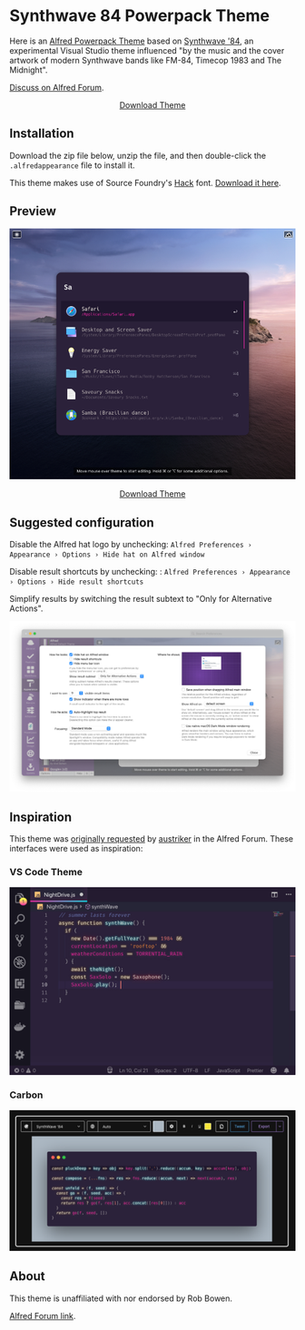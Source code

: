 # Synthwave 84 Powerpack Theme

Here is an [Alfred Powerpack Theme](https://www.alfredapp.com/help/appearance/) based on [Synthwave '84](https://robbowen.digital/wrote-about/synthwave-84/), an experimental Visual Studio theme influenced "by the music and the cover artwork of modern Synthwave bands like FM-84, Timecop 1983 and The Midnight".

[Discuss on Alfred Forum](https://www.alfredforum.com/topic/15740-a-theme-inspired-by-the-1980s-like-synthwave-84-for-vs-code/).

<p align="center">
  <a href="https://github.com/chrismessina/alfred-theme-synthwave-84/raw/main/synthwave-84.zip" class="button">
    Download Theme
  </a>
</p>

## Installation

Download the zip file below, unzip the file, and then double-click the `.alfredappearance` file to install it.

This theme makes use of Source Foundry's [Hack](https://github.com/source-foundry/Hack) font. [Download it here](https://sourcefoundry.org/hack/).

## Preview

[![Synthwave 84 Theme - Alfred Theme Preview](./assets/synthwave-84.png)](./assets/synthwave-84.png)

<p align="center">
  <a href="https://github.com/chrismessina/alfred-theme-synthwave-84/raw/main/synthwave-84.zip" class="button">
    Download Theme
  </a>
</p>


## Suggested configuration

Disable the Alfred hat logo by unchecking: `Alfred Preferences › Appearance › Options › Hide hat on Alfred window`

Disable result shortcuts by unchecking: : `Alfred Preferences › Appearance › Options › Hide result shortcuts`

Simplify results by switching the result subtext to "Only for Alternative Actions".

[![Alfred Appearance Options](./assets/alfred-appearance-options.png)](./assets/alfred-appearance-options.png)

## Inspiration

This theme was [originally requested](https://www.alfredforum.com/topic/15740-a-theme-inspired-by-the-1980s-like-synthwave-84-for-vs-code/) by [austriker](https://www.alfredforum.com/profile/19702-austriker/) in the Alfred Forum. These interfaces were used as inspiration:

### VS Code Theme

![VS Theme](./assets/vs-theme.jpg)


### Carbon

![Carbon Theme](./assets/carbon.png)

## About

This theme is unaffiliated with nor endorsed by Rob Bowen.

<a href="https://www.alfredforum.com/topic/15740-a-theme-inspired-by-the-1980s-like-synthwave-84-for-vs-code/">Alfred Forum link</a>.

